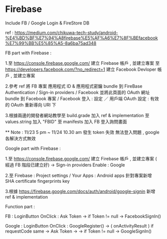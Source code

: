 # Firebase
Include FB / Google Login &amp; FireStore DB

ref : https://medium.com/chikuwa-tech-study/android-%E4%BD%BF%E7%94%A8firebase%E5%AF%A6%E7%8F%BEfacebook%E7%99%BB%E5%85%A5-8a6ba75ad348

FB part with Firebase :

1.至 https://console.firebase.google.com/ 建立 Firebase 帳戶 , 並建立專案
  至 https://developers.facebook.com/?no_redirect=1 建立 Facebook Devloper 帳戶 , 並建立專案

2.參考 ref 將 FB 專案 應用程式 ID  & 應用程式密鑰 bundle 到 FireBase Authentication / Sign-in providers / Facebook
  並將此頁面的 OAuth 網址 bundle 到 Facebook 專案 / Facebook 登入 : 設定 ／ 用戶端 OAuth 設定 : 有效的 OAuth 重新導向 URI 下

3.根據兩邊的開發者網站教學至 build.grade 加入 ref & implementation
  至 values.string 加入 "FBID"
  至 manifests 加入 FB 登入詢問畫面

** Note : 11/23 5 pm ~ 11/24 10.30 am 發生 token 失效 無法登入問題 , google 各解決方式無效

Google part with Firebase :

1.至 https://console.firebase.google.com/ 建立 Firebase 帳戶 , 並建立專案 ( 經過 FB 階段已建立好)
  -> Sign-in providers Enable : Google 

2.至 Firebase : Project settings / Your Apps : Android apps
  針對專案新增 SHA certificate fingerprints key

3.根據 https://firebase.google.com/docs/auth/android/google-signin 新增 ref & implementation

Function part :

FB : LoginButton OnClick : Ask Token -> if Token != null -> FacebookSignIn()

Google : LoginButton OnClick : GoogleRegister() -> ( onActivityResult ) if requestCode same 
         -> Ask Token ->  -> if Token != null -> GoogleSignIn()

